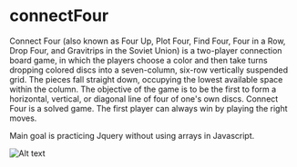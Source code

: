 # connectFour

Connect Four (also known as Four Up, Plot Four, Find Four, Four in a Row, Drop Four, and Gravitrips in the Soviet Union) is a two-player connection board game, in which the players choose a color and then take turns dropping colored discs into a seven-column, six-row vertically suspended grid. The pieces fall straight down, occupying the lowest available space within the column. The objective of the game is to be the first to form a horizontal, vertical, or diagonal line of four of one's own discs. Connect Four is a solved game. The first player can always win by playing the right moves.


Main goal is practicing Jquery without using arrays in Javascript. 





![Alt text](https://github.com/firdavsxon/connectFour/blob/main/Dec-25-2020%2009-05-53.gif)
